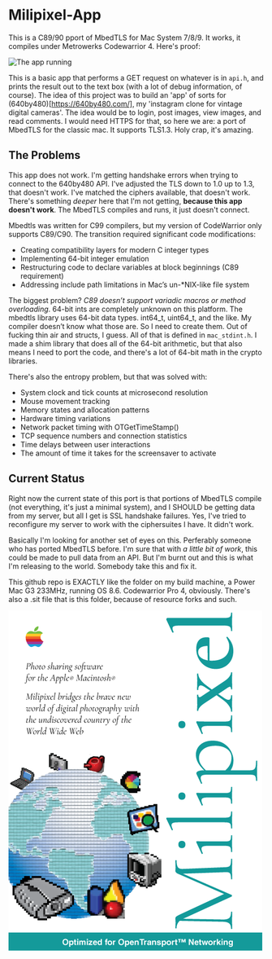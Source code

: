# Milipixel-App

This is a C89/90 pport of MbedTLS for Mac System 7/8/9. It works, it compiles under Metrowerks Codewarrior 4. Here's proof:

![The app running](https://bbenchoff.github.io/images/MacSSL1.png)
 
 This is a basic app that performs a GET request on whatever is in `api.h`, and prints the result out to the text box (with a lot of debug information, of course). The idea of this project was to build an 'app' of sorts for (640by480)[https://640by480.com/], my 'instagram clone for vintage digital cameras'. The idea would be to login, post images, view images, and read comments. I would need HTTPS for that, so here we are: a port of MbedTLS for the classic mac. It supports TLS1.3. Holy crap, it's amazing.

 ## The Problems

 This app does not work. I'm getting handshake errors when trying to connect to the 640by480 API. I've adjusted the TLS down to 1.0 up to 1.3, that doesn't work. I've matched the ciphers available, that doesn't work. There's something _deeper_ here that I'm not getting, __because this app doesn't work__. The MbedTLS compiles and runs, it just doesn't connect.

Mbedtls was written for C99 compilers, but my version of CodeWarrior only supports C89/C90. The transition required significant code modifications:

* Creating compatibility layers for modern C integer types
* Implementing 64-bit integer emulation
* Restructuring code to declare variables at block beginnings (C89 requirement)
* Addressing include path limitations in Mac’s un-*NIX-like file system

The biggest problem? *C89 doesn’t support variadic macros or method overloading*. 64-bit ints are completely unknown on this platform. The mbedtls library uses 64-bit data types. int64_t, uint64_t, and the like. My compiler doesn’t know what those are. So I need to create them. Out of fucking thin air and structs, I guess. All of that is defined in `mac_stdint.h`. I made a shim library that does all of the 64-bit arithmetic, but that also means I need to port the code, and there's a lot of 64-bit math in the crypto libraries.

There's also the entropy problem, but that was solved with:

* System clock and tick counts at microsecond resolution
* Mouse movement tracking
* Memory states and allocation patterns
* Hardware timing variations
* Network packet timing with OTGetTimeStamp()
* TCP sequence numbers and connection statistics
* Time delays between user interactions
* The amount of time it takes for the screensaver to activate

## Current Status

Right now the current state of this port is that portions of MbedTLS compile (not everything, it's just a minimal system), and I SHOULD be getting data from my server, but all I get is SSL handshake failures. Yes, I've tried to reconfigure my server to work with the ciphersuites I have. It didn't work.

Basically I'm looking for another set of eyes on this. Perferably someone who has ported MbedTLS before. I'm sure that with _a little bit of work_, this could be made to pull data from an API. But I'm burnt out and this is what I'm releasing to the world. Somebody take this and fix it.

This github repo is EXACTLY like the folder on my build machine, a Power Mac G3 233MHz, running OS 8.6. Codewarrior Pro 4, obviously. There's also a .sit file that is this folder, because of resource forks and such.

![Box art](/Art/BoxArt.png)